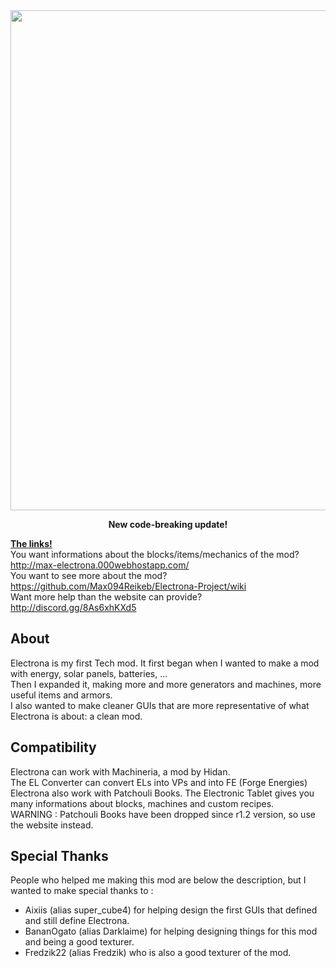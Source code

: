 <img align="center" width="800" src="https://zupimages.net/up/21/16/b6nk.png">
<p align="center"><b>New code-breaking update!</b></p>

<b><u>The links!</u></b> <br />
You want informations about the blocks/items/mechanics of the mod? <br />
http://max-electrona.000webhostapp.com/ <br />
You want to see more about the mod?<br />
https://github.com/Max094Reikeb/Electrona-Project/wiki<br />
Want more help than the website can provide? <br />
http://discord.gg/8As6xhKXd5

## About
Electrona is my first Tech mod. It first began when I wanted to make a mod with energy, solar panels, batteries, ... <br />
Then I expanded it, making more and more generators and machines, more useful items and armors. <br />
I also wanted to make cleaner GUIs that are more representative of what Electrona is about: a clean mod. <br />

## Compatibility
Electrona can work with Machineria, a mod by Hidan. <br />
The EL Converter can convert ELs into VPs and into FE (Forge Energies) <br />
Electrona also work with Patchouli Books. The Electronic Tablet gives you many informations about blocks, machines and custom recipes. <br />
WARNING : Patchouli Books have been dropped since r1.2 version, so use the website instead. <br />

## Special Thanks
People who helped me making this mod are below the description, but I wanted to make special thanks to :
- Aixiis (alias super_cube4) for helping design the first GUIs that defined and still define Electrona.
- BananOgato (alias Darklaime) for helping designing things for this mod and being a good texturer.
- Fredzik22 (alias Fredzik) who is also a good texturer of the mod.
